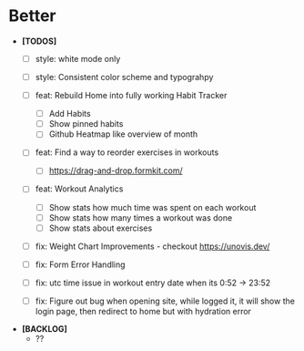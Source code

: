 # Better

- **[TODOS]**
	- [ ] style: white mode only
	- [ ] style: Consistent color scheme and typograhpy

	- [ ] feat: Rebuild Home into fully working Habit Tracker
		- [ ] Add Habits
		- [ ] Show pinned habits
		- [ ] Github Heatmap like overview of month
	- [ ] feat: Find a way to reorder exercises in workouts
		- [ ] https://drag-and-drop.formkit.com/
	- [ ] feat: Workout Analytics
		- [ ] Show stats how much time was spent on each workout
		- [ ] Show stats how many times a workout was done
		- [ ] Show stats about exercises
	- [ ] fix: Weight Chart Improvements - checkout https://unovis.dev/
	- [ ] fix: Form Error Handling
	- [ ] fix: utc time issue in workout entry date when its 0:52 -> 23:52
	- [ ] fix: Figure out bug when opening site, while logged it, it will show the login page, then redirect to home but with hydration error

- **[BACKLOG]**
  - ??

